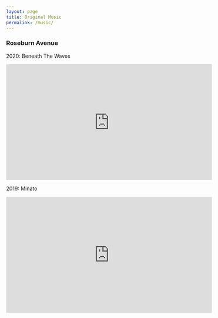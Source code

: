 ```yaml
---
layout: page
title: Original Music
permalink: /music/
---
```

### Roseburn Avenue

2020: Beneath The Waves

<iframe width="560" height="315" src="https://www.youtube.com/embed/WHHYZWmiiBc" frameborder="0" allow="autoplay; encrypted-media" allowfullscreen></iframe>



2019: Minato

<iframe width="560" height="315" src="https://www.youtube.com/embed/p7mMxit-qYU" frameborder="0" allow="autoplay; encrypted-media" allowfullscreen></iframe>
